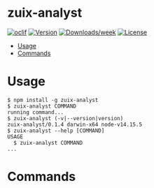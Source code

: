 zuix-analyst
============



[![oclif](https://img.shields.io/badge/cli-oclif-brightgreen.svg)](https://oclif.io)
[![Version](https://img.shields.io/npm/v/zuix-analyst.svg)](https://npmjs.org/package/zuix-analyst)
[![Downloads/week](https://img.shields.io/npm/dw/zuix-analyst.svg)](https://npmjs.org/package/zuix-analyst)
[![License](https://img.shields.io/npm/l/zuix-analyst.svg)](https://github.com/michael2995/zuix-analyst/blob/master/package.json)

<!-- toc -->
* [Usage](#usage)
* [Commands](#commands)
<!-- tocstop -->
# Usage
<!-- usage -->
```sh-session
$ npm install -g zuix-analyst
$ zuix-analyst COMMAND
running command...
$ zuix-analyst (-v|--version|version)
zuix-analyst/0.1.4 darwin-x64 node-v14.15.5
$ zuix-analyst --help [COMMAND]
USAGE
  $ zuix-analyst COMMAND
...
```
<!-- usagestop -->
# Commands
<!-- commands -->

<!-- commandsstop -->
